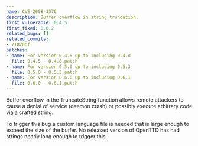 ```yaml
---
name: CVE-2008-3576
description: Buffer overflow in string truncation.
first_vulnerable: 0.4.5
first_fixed: 0.6.2
related_bugs: []
related_commits:
- 71820bf
patches:
- name: For version 0.4.5 up to including 0.4.8
  file: 0.4.5 - 0.4.8.patch
- name: For version 0.5.0 up to including 0.5.3
  file: 0.5.0 - 0.5.3.patch
- name: For version 0.6.0 up to including 0.6.1
  file: 0.6.0 - 0.6.1.patch
---
```


Buffer overflow in the TruncateString function allows remote attackers to cause
a denial of service (daemon crash) or possibly execute arbitrary code via a
crafted string.

To trigger this bug a custom language file is needed that is large enough to
exceed the size of the buffer. No released version of OpenTTD has had strings
nearly long enough to trigger this.
